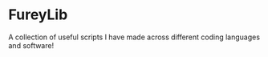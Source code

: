 # FureyLib
A collection of useful scripts I have made across different coding languages and software! 
